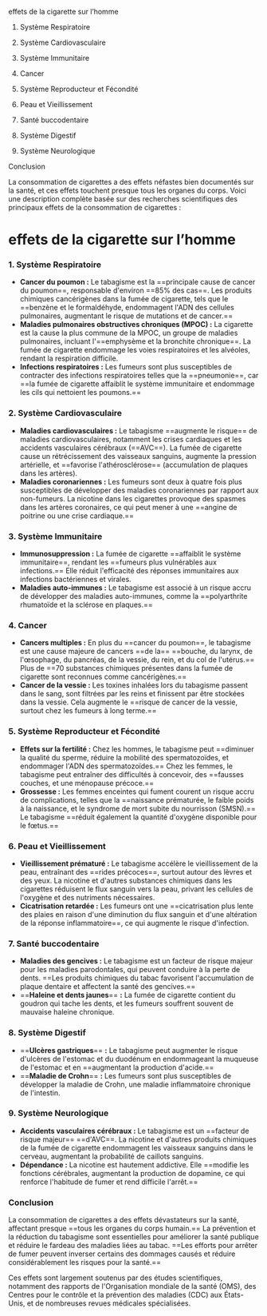 effets de la cigarette sur l’homme

1. Système Respiratoire

2. Système Cardiovasculaire

3. Système Immunitaire

4. Cancer

5. Système Reproducteur et Fécondité

6. Peau et Vieillissement

7. Santé buccodentaire

8. Système Digestif

9. Système Neurologique

Conclusion

La consommation de cigarettes a des effets néfastes bien documentés sur la santé, et ces effets touchent presque tous les organes du corps. Voici une description complète basée sur des recherches scientifiques des principaux effets de la consommation de cigarettes :

# effets de la cigarette sur l’homme

### 1. **Système Respiratoire**

- **Cancer du poumon :** Le tabagisme est la ==principale cause de cancer du poumon==, responsable d'environ ==85% des cas==. Les produits chimiques cancérigènes dans la fumée de cigarette, tels que le ==benzène et le formaldéhyde, endommagent l'ADN des cellules pulmonaires, augmentant le risque de mutations et de cancer.==
- **Maladies pulmonaires obstructives chroniques (MPOC) :** La cigarette est la cause la plus commune de la MPOC, un groupe de maladies pulmonaires, incluant l'==emphysème et la bronchite chronique==. La fumée de cigarette endommage les voies respiratoires et les alvéoles, rendant la respiration difficile.
- **Infections respiratoires :** Les fumeurs sont plus susceptibles de contracter des infections respiratoires telles que la ==pneumonie==, car ==la fumée de cigarette affaiblit le système immunitaire et endommage les cils qui nettoient les poumons.==

### 2. **Système Cardiovasculaire**

- **Maladies cardiovasculaires :** Le tabagisme ==augmente le risque== de maladies cardiovasculaires, notamment les crises cardiaques et les accidents vasculaires cérébraux (==AVC==). La fumée de cigarette cause un rétrécissement des vaisseaux sanguins, augmente la pression artérielle, et ==favorise l'athérosclérose== (accumulation de plaques dans les artères).
- **Maladies coronariennes :** Les fumeurs sont deux à quatre fois plus susceptibles de développer des maladies coronariennes par rapport aux non-fumeurs. La nicotine dans les cigarettes provoque des spasmes dans les artères coronaires, ce qui peut mener à une ==angine de poitrine ou une crise cardiaque.==

### 3. **Système Immunitaire**

- **Immunosuppression :** La fumée de cigarette ==affaiblit le système immunitaire==, rendant les ==fumeurs plus vulnérables aux infections.== Elle réduit l'efficacité des réponses immunitaires aux infections bactériennes et virales.
- **Maladies auto-immunes :** Le tabagisme est associé à un risque accru de développer des maladies auto-immunes, comme la ==polyarthrite rhumatoïde et la sclérose en plaques.==

### 4. **Cancer**

- **Cancers multiples :** En plus du ==cancer du poumon==, le tabagisme est une cause majeure de cancers ==de la== ==bouche, du larynx, de l'œsophage, du pancréas, de la vessie, du rein, et du col de l'utérus.== Plus de ==70 substances chimiques présentes dans la fumée de cigarette sont reconnues comme cancérigènes.==
- **Cancer de la vessie :** Les toxines inhalées lors du tabagisme passent dans le sang, sont filtrées par les reins et finissent par être stockées dans la vessie. Cela augmente le ==risque de cancer de la vessie, surtout chez les fumeurs à long terme.==

### 5. **Système Reproducteur et Fécondité**

- **Effets sur la fertilité :** Chez les hommes, le tabagisme peut ==diminuer la qualité du sperme, réduire la mobilité des spermatozoïdes, et endommager l'ADN des spermatozoïdes.== Chez les femmes, le tabagisme peut entraîner des difficultés à concevoir, des ==fausses couches, et une ménopause précoce.==
- **Grossesse :** Les femmes enceintes qui fument courent un risque accru de complications, telles que la ==naissance prématurée, le faible poids à la naissance, et le syndrome de mort subite du nourrisson (SMSN).== Le tabagisme ==réduit également la quantité d'oxygène disponible pour le fœtus.==

### 6. **Peau et Vieillissement**

- **Vieillissement prématuré :** Le tabagisme accélère le vieillissement de la peau, entraînant des ==rides précoces==, surtout autour des lèvres et des yeux. La nicotine et d'autres substances chimiques dans les cigarettes réduisent le flux sanguin vers la peau, privant les cellules de l'oxygène et des nutriments nécessaires.
- **Cicatrisation retardée :** Les fumeurs ont une ==cicatrisation plus lente des plaies en raison d'une diminution du flux sanguin et d'une altération de la réponse inflammatoire==, ce qui augmente le risque d'infection.

### 7. **Santé buccodentaire**

- **Maladies des gencives :** Le tabagisme est un facteur de risque majeur pour les maladies parodontales, qui peuvent conduire à la perte de dents. ==Les produits chimiques du tabac favorisent l'accumulation de plaque dentaire et affectent la santé des gencives.==
- ==**Haleine et dents jaunes**== **:** La fumée de cigarette contient du goudron qui tache les dents, et les fumeurs souffrent souvent de mauvaise haleine chronique.

### 8. **Système Digestif**

- ==**Ulcères gastriques**== **:** Le tabagisme peut augmenter le risque d'ulcères de l'estomac et du duodénum en endommageant la muqueuse de l'estomac et en ==augmentant la production d'acide.==
- ==**Maladie de Crohn**== **:** Les fumeurs sont plus susceptibles de développer la maladie de Crohn, une maladie inflammatoire chronique de l'intestin.

### 9. **Système Neurologique**

- **Accidents vasculaires cérébraux :** Le tabagisme est un ==facteur de risque majeur== ==d'AVC==. La nicotine et d'autres produits chimiques de la fumée de cigarette endommagent les vaisseaux sanguins dans le cerveau, augmentant la probabilité de caillots sanguins.
- **Dépendance :** La nicotine est hautement addictive. Elle ==modifie les fonctions cérébrales, augmentant la production de dopamine, ce qui renforce l'habitude de fumer et rend difficile l'arrêt.==

### Conclusion

La consommation de cigarettes a des effets dévastateurs sur la santé, affectant presque ==tous les organes du corps humain.== La prévention et la réduction du tabagisme sont essentielles pour améliorer la santé publique et réduire le fardeau des maladies liées au tabac. ==Les efforts pour arrêter de fumer peuvent inverser certains des dommages causés et réduire considérablement les risques pour la santé.==

Ces effets sont largement soutenus par des études scientifiques, notamment des rapports de l'Organisation mondiale de la santé (OMS), des Centres pour le contrôle et la prévention des maladies (CDC) aux États-Unis, et de nombreuses revues médicales spécialisées.